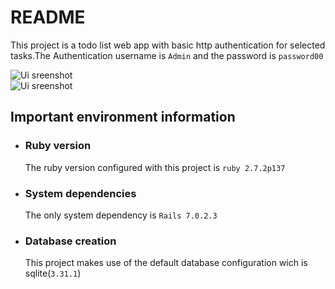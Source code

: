 # README

This project is a todo list web app with basic http authentication for selected tasks.The Authentication username is `Admin` and the password is `password00` 

<img src = 'todolist screenshot 1.jpg' alt='Ui sreenshot'><br/>
<img src = 'todolist screenshot 2.jpg' alt='Ui sreenshot'>

## Important environment information 
* ### Ruby version
    The ruby version  configured with this project is `ruby 2.7.2p137`
* ### System dependencies
    The only system dependency is `Rails 7.0.2.3`

* ### Database creation
    This project makes use of the default database configuration wich is sqlite(`3.31.1`)

